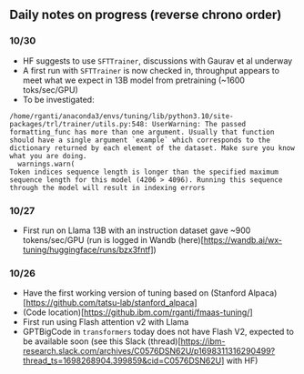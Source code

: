 ## Daily notes on progress (reverse chrono order)

### 10/30
* HF suggests to use `SFTTrainer`, discussions with Gaurav et al underway
* A first run with `SFTTrainer` is now checked in, throughput appears to meet what we expect in 13B model from pretraining (~1600 toks/sec/GPU)
* To be investigated:
```
/home/rganti/anaconda3/envs/tuning/lib/python3.10/site-packages/trl/trainer/utils.py:548: UserWarning: The passed formatting_func has more than one argument. Usually that function should have a single argument `example` which corresponds to the dictionary returned by each element of the dataset. Make sure you know what you are doing.
  warnings.warn(
Token indices sequence length is longer than the specified maximum sequence length for this model (4206 > 4096). Running this sequence through the model will result in indexing errors
```

### 10/27
* First run on Llama 13B with an instruction dataset gave ~900 tokens/sec/GPU (run is logged in Wandb (here)[https://wandb.ai/wx-tuning/huggingface/runs/bzx3fntf])

### 10/26
* Have the first working version of tuning based on (Stanford Alpaca)[https://github.com/tatsu-lab/stanford_alpaca]
* (Code location)[https://github.ibm.com/rganti/fmaas-tuning/]
* First run using Flash attention v2 with Llama
* GPTBigCode in `transformers` today does not have Flash V2, expected to be available soon (see this Slack (thread)[https://ibm-research.slack.com/archives/C0576DSN62U/p1698311316290499?thread_ts=1698268904.399859&cid=C0576DSN62U] with HF)
